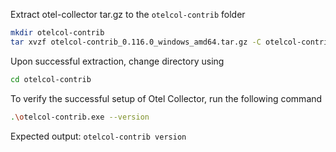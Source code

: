Extract otel-collector tar.gz to the `otelcol-contrib` folder

```bash
mkdir otelcol-contrib 
tar xvzf otelcol-contrib_0.116.0_windows_amd64.tar.gz -C otelcol-contrib
```

Upon successful extraction, change directory using

```bash
cd otelcol-contrib
```

To verify the successful setup of Otel Collector, run the following command

```bash
.\otelcol-contrib.exe --version
```

Expected output:
`otelcol-contrib version `
